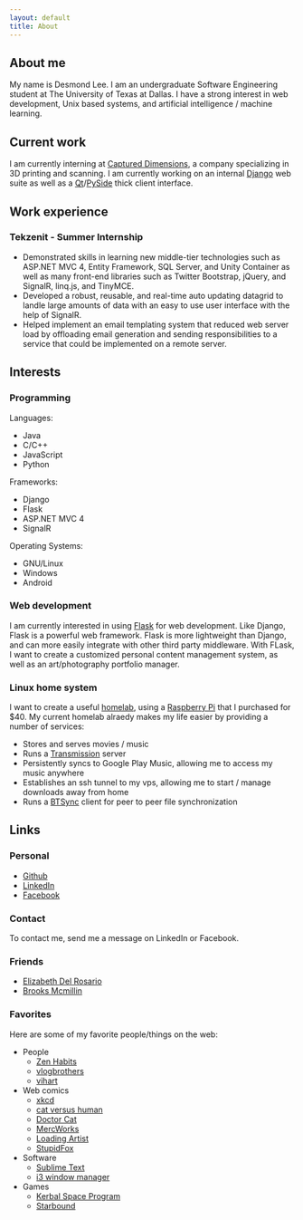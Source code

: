 ```yaml
---
layout: default
title: About
---
```

## About me

My name is Desmond Lee. I am an undergraduate Software Engineering student at The University of Texas at Dallas. I have a strong interest in web development, Unix based systems, and artificial intelligence / machine learning.

## Current work

I am currently interning at [Captured Dimensions][1], a company specializing in 3D printing and scanning. I am currently working on an internal [Django][2] web suite as well as a [Qt][3]/[PySide][4] thick client interface.

[1]: http://captureddimensions.com/
[2]: https://www.djangoproject.com/
[3]: http://qt-project.org/
[4]: http://qt-project.org/wiki/PySide

## Work experience
### Tekzenit - Summer Internship

- Demonstrated skills in learning new middle-tier technologies such as ASP.NET MVC 4, 
Entity Framework, SQL Server, and Unity Container as well as many front-end libraries such as Twitter Bootstrap, jQuery, and SignalR, linq.js, and TinyMCE.
- Developed a robust, reusable, and real-time auto updating datagrid to landle large amounts of data with an easy to use user interface with the help of SignalR.
- Helped implement an email templating system that reduced web server load by offloading email generation and sending responsibilities to a service that could be 
implemented on a remote server.



## Interests

### Programming

<div class="row">
	<div class="col-xs-4">
		<p>Languages:</p>
		<ul>
			<li>Java</li>
			<li>C/C++</li>
			<li>JavaScript</li>
			<li>Python</li>
		</ul>
	</div>
	<div class="col-xs-4">
		<p>Frameworks:</p>
		<ul>
			<li>Django</li>
			<li>Flask</li>
			<li>ASP.NET MVC 4</li>
			<li>SignalR</li>
		</ul>
	</div>
	<div class="col-xs-4">
		<p>Operating Systems:</p>
		<ul>
			<li>GNU/Linux</li>
			<li>Windows</li>
			<li>Android</li>
		</ul>
	</div>
</div>


### Web development

I am currently interested in using [Flask][5] for web development. Like Django, Flask is a powerful web framework. Flask is more lightweight than Django, and can more easily integrate with other third party middleware. With FLask, I want to create a customized personal content management system, as well as an art/photography portfolio manager.

### Linux home system

I want to create a useful [homelab][6], using a [Raspberry Pi][7] that I purchased for $40. My current homelab alraedy makes my life easier by providing a number of services:

- Stores and serves movies / music
- Runs a [Transmission][8] server
- Persistently syncs to Google Play Music, allowing me to access my music anywhere
- Establishes an ssh tunnel to my vps, allowing me to start / manage downloads away from home
- Runs a [BTSync][9] client for peer to peer file synchronization

[5]: http://flask.pocoo.org/
[6]: http://www.reddit.com/r/homelab/
[7]: http://www.raspberrypi.org/
[8]: http://www.transmissionbt.com/
[9]: http://www.bittorrent.com/sync

## Links

<div class="row">
	<div class="col-xs-6">
		<h3>Personal</h3>
		<ul>
		<li><a href="https://github.com/deslee">Github</a></li>
		<li><a href="http://lnkd.in/-W-6d6">LinkedIn</a></li>
		<li><a href="https://www.facebook.com/desmondl">Facebook</a></li>
		</ul>
	</div>
	<div class="col-xs-6">
		<h3>Contact</h3>
		<p>To contact me, send me a message on LinkedIn or Facebook.</p>
	</div>
</div>

### Friends

- [Elizabeth Del Rosario](http://elizabethdelrosario.com/)
- [Brooks Mcmillin](http://brooksmcmillin.com/)

### Favorites

Here are some of my favorite people/things on the web:

- People
	- [Zen Habits](http://zenhabits.net/)
	- [vlogbrothers](http://www.youtube.com/user/vlogbrothers)
	- [vihart](http://vihart.com/)
- Web comics
	- [xkcd](http://xkcd.com/)
	- [cat versus human](http://www.catversushuman.com/)
	- [Doctor Cat](http://doctorcatmd.com/)
	- [MercWorks](http://www.mercworks.net/)
	- [Loading Artist](http://www.loadingartist.com/)
	- [StupidFox](http://stupidfox.net/)
- Software
	- [Sublime Text](http://www.sublimetext.com/)
	- [i3 window manager](http://i3wm.org/)
- Games
	- [Kerbal Space Program](https://kerbalspaceprogram.com/)
	- [Starbound](http://playstarbound.com/)